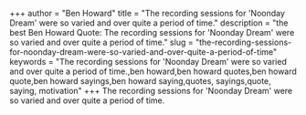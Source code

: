 +++
author = "Ben Howard"
title = "The recording sessions for 'Noonday Dream' were so varied and over quite a period of time."
description = "the best Ben Howard Quote: The recording sessions for 'Noonday Dream' were so varied and over quite a period of time."
slug = "the-recording-sessions-for-noonday-dream-were-so-varied-and-over-quite-a-period-of-time"
keywords = "The recording sessions for 'Noonday Dream' were so varied and over quite a period of time.,ben howard,ben howard quotes,ben howard quote,ben howard sayings,ben howard saying,quotes, sayings,quote, saying, motivation"
+++
The recording sessions for 'Noonday Dream' were so varied and over quite a period of time.
